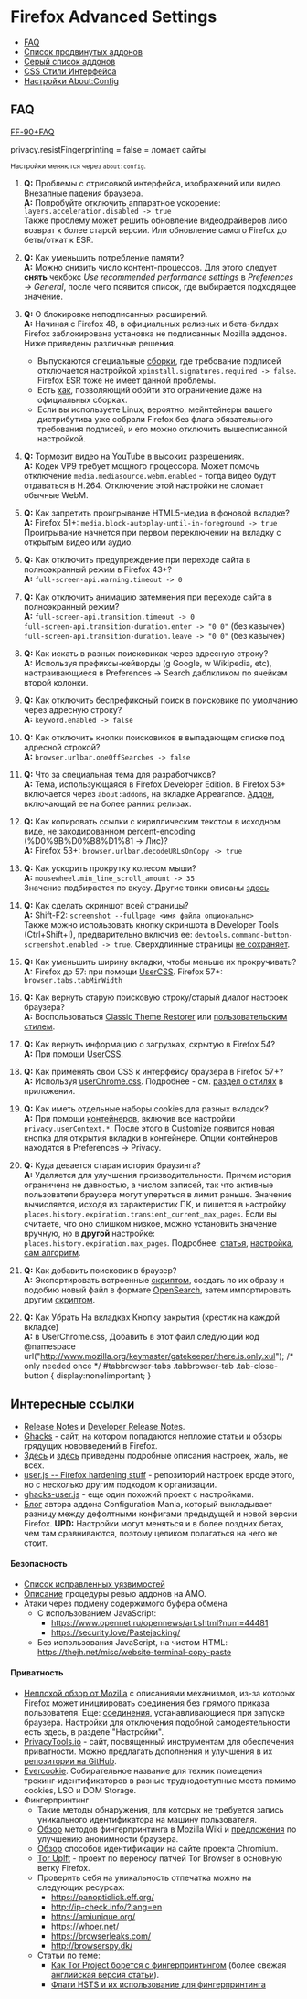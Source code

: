 # Firefox Advanced Settings
* [FAQ](header.md#user-content-faq)
* [Список продвинутых аддонов](addonlist.md)
* [Серый список аддонов](greylist.md)
* [CSS Стили Интерфейса](Styles.md)
* [Настройки About:Config](config.md)
## FAQ
[FF-90+FAQ](https://github.com/perdolka/FF) 

privacy.resistFingerprinting = false = ломает сайты 


<sub>Настройки меняются через `about:config`.</sub>

1. **Q:** Проблемы с отрисовкой интерфейса, изображений или видео. Внезапные падения браузера.<br>
**A:** Попробуйте отключить аппаратное ускорение: `layers.acceleration.disabled -> true` <br>
Также проблему может решить обновление видеодрайверов либо возврат к более старой версии. Или обновление самого Firefox до беты/откат к ESR.

1. **Q:** Как уменьшить потребление памяти? <br>
**A:** Можно снизить число контент-процессов. Для этого следует **снять** чекбокс *Use recommended performance settings* в *Preferences -> General*, после чего появится список, где выбирается подходящее значение.

1. **Q:** О блокировке неподписанных расширений. <br>
**A:** Начиная с Firefox 48, в официальных релизных и бета-билдах Firefox заблокирована установка не подписанных Mozilla аддонов. Ниже приведены различные решения.
	* Выпускаются специальные [сборки](https://wiki.mozilla.org/Add-ons/Extension_Signing#Unbranded_Builds), где требование подписей отключается настройкой `xpinstall.signatures.required -> false`. Firefox ESR тоже не имеет данной проблемы.
	* Есть [хак](https://forum.mozilla-russia.org/viewtopic.php?id=70326), позволяющий обойти это ограничение даже на официальных сборках.
	* Если вы используете Linux, вероятно, мейнтейнеры вашего дистрибутива уже собрали Firefox без флага обязательного требования подписей, и его можно отключить вышеописанной настройкой.

1. **Q:** Тормозит видео на YouTube в высоких разрешениях. <br>
**A:** Кодек VP9 требует мощного процессора. Может помочь отключение `media.mediasource.webm.enabled` - тогда видео будут отдаваться в H.264. Отключение этой настройки не сломает обычные WebM.

1. **Q:** Как запретить проигрывание HTML5-медиа в фоновой вкладке? <br>
**A:** Firefox 51+: `media.block-autoplay-until-in-foreground -> true` <br>
Проигрывание начнется при первом переключении на вкладку с открытым видео или аудио.

1. **Q:** Как отключить предупреждение при переходе сайта в полноэкранный режим в Firefox 43+? <br>
**A:** `full-screen-api.warning.timeout -> 0`

1. **Q:** Как отключить анимацию затемнения при переходе сайта в полноэкранный режим? <br>
**A:** `full-screen-api.transition.timeout -> 0` <br>
`full-screen-api.transition-duration.enter -> "0 0"` (без кавычек) <br>
`full-screen-api.transition-duration.leave -> "0 0"` (без кавычек)

1. **Q:** Как искать в разных поисковиках через адресную строку? <br>
**A:** Используя префиксы-кейворды (g Google, w Wikipedia, etc), настраивающиеся в Preferences -> Search даблкликом по ячейкам второй колонки.

1. **Q:** Как отключить беспрефиксный поиск в поисковике по умолчанию через адресную строку? <br>
**A:** `keyword.enabled -> false`

1. **Q:** Как отключить кнопки поисковиков в выпадающем списке под адресной строкой? <br>
**A:** `browser.urlbar.oneOffSearches -> false`

1. **Q:** Что за специальная тема для разработчиков? <br>
**A:** Тема, использующаяся в Firefox Developer Edition. В Firefox 53+ включается через `about:addons`, на вкладке Appearance. [Аддон](https://addons.mozilla.org/en-US/firefox/addon/devedition-theme-enabler/), включающий ее на более ранних релизах.

1. **Q:** Как копировать ссылки c кириллическим текстом в исходном виде, не закодированном percent-encoding (%D0%9B%D0%B8%D1%81 -> Лис)? <br>
**A:** Firefox 53+: `browser.urlbar.decodeURLsOnCopy -> true`

1. **Q:** Как ускорить прокрутку колесом мыши? <br>
**A:** `mousewheel.min_line_scroll_amount -> 35` <br>
Значение подбирается по вкусу. Другие твики описаны [здесь](http://12bytes.org/articles/tech/firefox-scroll-tweak).

1. **Q:** Как сделать скриншот всей страницы? <br>
**A:** Shift-F2: `screenshot --fullpage <имя файла опционально>` <br>
Также можно использовать кнопку скриншота в Developer Tools (Ctrl+Shift+I), предварительно включив ее: `devtools.command-button-screenshot.enabled -> true`. Сверхдлинные страницы [не сохраняет](https://bugzilla.mozilla.org/show_bug.cgi?id=766661).

1. **Q:** Как уменьшить ширину вкладки, чтобы меньше их прокручивать? <br>
**A:** Firefox до 57: при помощи [UserCSS](https://www.ghacks.net/2011/02/02/change-firefoxs-minimum-maximum-tab-width/). Firefox 57+: `browser.tabs.tabMinWidth`

1. **Q:** Как вернуть старую поисковую строку/старый диалог настроек браузера? <br>
**A:** Воспользоваться [Classic Theme Restorer](https://addons.mozilla.org/en-US/firefox/addon/classicthemerestorer/) или [пользовательским стилем](https://userstyles.org/styles/122214/firefox-search-bar-show-engine-names-firefox-43).

1. **Q:** Как вернуть информацию о загрузках, скрытую в Firefox 54? <br>
**A:** При помощи [UserCSS](https://www.ghacks.net/2017/06/17/restore-download-information-in-firefox/).

1. **Q:** Как применять свои CSS к интерфейсу браузера в Firefox 57+? <br>
**A:** Используя [userChrome.css](http://kb.mozillazine.org/UserChrome.css). Подробнее - см. [раздел о стилях](addendum.md#user-content-Пользовательские-стили) в приложении.

1. **Q:** Как иметь отдельные наборы cookies для разных вкладок? <br>
**A:** При помощи [контейнеров](https://wiki.mozilla.org/Security/Contextual_Identity_Project/Containers), включив все настройки `privacy.userContext.*`. После этого в Customize появится новая кнопка для открытия вкладки в контейнере. Опции контейнеров находятся в Preferences -> Privacy.

1. **Q:** Куда девается старая история браузинга? <br>
**A:** Удаляется для улучшения производительности. Причем история ограничена не давностью, а числом записей, так что активные пользователи браузера могут упереться в лимит раньше. Значение вычисляется, исходя из характеристик ПК, и пишется в настройку `places.history.expiration.transient_current_max_pages`. Если вы считаете, что оно слишком низкое, можно установить значение вручную, но в **другой** настройке: `places.history.expiration.max_pages`. Подробнее: [статья](https://developer.mozilla.org/en-US/docs/Mozilla/Tech/Places/Places_Expiration), [настройка](https://hg.mozilla.org/releases/mozilla-release/file/3702966a64c80e17d01f613b0a464f92695524fc/toolkit/components/places/nsPlacesExpiration.js#l44), [сам алгоритм](https://hg.mozilla.org/releases/mozilla-release/file/3702966a64c80e17d01f613b0a464f92695524fc/toolkit/components/places/nsPlacesExpiration.js#l715).

1. **Q:** Как добавить поисковик в браузер? <br>
**A:** Экспортировать встроенные [скриптом](https://gist.github.com/nohamelin/6af8907ca2dd90a9c870629c396c9521), создать по их образу и подобию новый файл в формате [OpenSearch](https://developer.mozilla.org/en-US/docs/Web/OpenSearch), затем импортировать другим [скриптом](https://gist.github.com/nohamelin/8e2e1b50dc7d97044992ae981487c6ec).

1. **Q:** Как Убрать На вкладках Кнопку закрытия (крестик на каждой вкладке) <br>
**A:** в UserChrome.css, Добавить в этот файл следующий код <br>
@namespace url("http://www.mozilla.org/keymaster/gatekeeper/there.is.only.xul"); /* only needed once */
#tabbrowser-tabs .tabbrowser-tab .tab-close-button  {  display:none!important;  } 

## Интересные ссылки
* [Release Notes](https://www.mozilla.org/en-US/firefox/notes) и [Developer Release Notes](https://developer.mozilla.org/en-US/Firefox/Releases).
* [Ghacks](https://www.ghacks.net/category/firefox/) - сайт, на котором попадаются неплохие статьи и обзоры грядущих нововведений в Firefox.
* [Здесь](http://kb.mozillazine.org/About:config_entries) и [здесь](http://kb.mozillazine.org/Category:Preferences) приведены подробные описания настроек, жаль, не всех.
* [user.js -- Firefox hardening stuff](https://github.com/pyllyukko/user.js) - репозиторий настроек вроде этого, но с несколько другим подходом к организации.
* [ghacks-user.js](https://github.com/ghacksuserjs/ghacks-user.js) - еще один похожий проект с настройками.
* [Блог](https://cat-in-136.github.io/tags.html#tag_pref%20diff) автора аддона Configuration Mania, который выкладывает разницу между дефолтными конфигами предыдущей и новой версии Firefox. **UPD:** Настройки могут меняться и в более поздних бетах, чем там сравниваются, поэтому целиком полагаться на него не стоит.
#### Безопасность
* [Список исправленных уязвимостей](https://www.mozilla.org/en-US/security/known-vulnerabilities/firefox/)
* [Описание](https://developer.mozilla.org/en-US/Add-ons/AMO/Policy/Reviews) процедуры ревью аддонов на AMO.
* Атаки через подмену содержимого буфера обмена
  * С использованием JavaScript:
    * https://www.opennet.ru/opennews/art.shtml?num=44481
    * https://security.love/Pastejacking/
  * Без использования JavaScript, на чистом HTML: https://thejh.net/misc/website-terminal-copy-paste

#### Приватность
* [Неплохой обзор от Mozilla](https://support.mozilla.org/en-US/kb/how-stop-firefox-making-automatic-connections) с описаниями механизмов, из-за которых Firefox может инициировать соединения без прямого приказа пользователя. Еще: [соединения](http://kb.mozillazine.org/Connections_established_on_startup_-_Firefox), устанавливающиеся при запуске браузера. Настройки для отключения подобной самодеятельности есть здесь, в разделе "Настройки".
* [PrivacyTools.io](https://www.privacytools.io) - сайт, посвященный инструментам для обеспечения приватности. Можно предлагать дополнения и улучшения в их [репозитории на GitHub](https://github.com/privacytoolsIO/privacytools.io).
* [Evercookie](http://samy.pl/evercookie/). Собирательное название для техник помещения трекинг-идентификаторов в разные труднодоступные места помимо cookies, LSO и DOM Storage.
* Фингерпринтинг
  * Такие методы обнаружения, для которых не требуется запись уникального идентификатора на машину пользователя.
  * [Обзор](https://wiki.mozilla.org/Fingerprinting) методов фингерпринтинга в Mozilla Wiki и [предложения](https://wiki.mozilla.org/Security/Anonymous_Browsing) по улучшению анонимности браузера.
  * [Обзор](https://www.chromium.org/Home/chromium-security/client-identification-mechanisms) способов идентификации на сайте проекта Chromium.
  * [Tor Uplft](https://wiki.mozilla.org/Security/Tor_Uplift/Tracking) - проект по переносу патчей Tor Browser в основную ветку Firefox.
  * Проверить себя на уникальность отпечатка можно на следующих ресурсах:
    * https://panopticlick.eff.org/
    * http://ip-check.info/?lang=en
    * https://amiunique.org/
    * https://whoer.net/
    * https://browserleaks.com/
    * http://browserspy.dk/
  * Статьи по теме:
    * [Как Tor Project борется с фингерпринтингом](https://geektimes.ru/post/244484/) (более свежая [английская версия статьи](https://github.com/KOLANICH/Article-2015-Dull-captaincy-or-the-way-Tor-Project-fights-browser-fingerprinting)).
    * [Флаги HSTS и их использование для фингерпринтинга](https://geektimes.ru/post/244065/)
